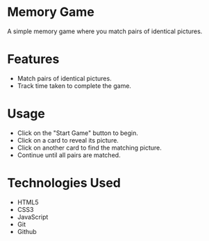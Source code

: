 # Memory Game

A simple memory game where you match pairs of identical pictures.

# Features

- Match pairs of identical pictures.
- Track time taken to complete the game.

# Usage

- Click on the "Start Game" button to begin.
- Click on a card to reveal its picture.
- Click on another card to find the matching picture.
- Continue until all pairs are matched.

# Technologies Used 

- HTML5
- CSS3
- JavaScript
- Git
- Github
